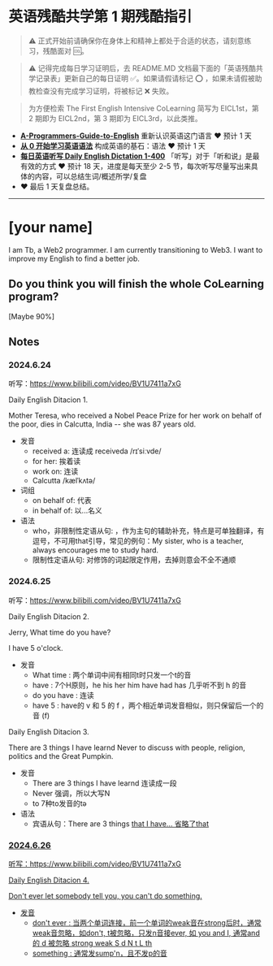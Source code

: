 # 英语残酷共学第 1 期残酷指引

> ⚠️ 正式开始前请确保你在身体上和精神上都处于合适的状态，请刻意练习，残酷面对 🆒。

> ⚠️ 记得完成每日学习证明后，去 README.MD 文档最下面的「英语残酷共学记录表」更新自己的每日证明 ✅。如果请假请标记 ⭕️ ，如果未请假被助教检查没有完成学习证明，将被标记 ❌ 失败。

> 为方便检索 The First English Intensive CoLearning 简写为 EICL1st，第 2 期即为 EICL2nd，第 3 期即为 EICL3rd，以此类推。

- [**A-Programmers-Guide-to-English**](https://github.com/yujiangshui/A-Programmers-Guide-to-English) 重新认识英语这门语言 ❤️ 预计 1 天
- [**从 0 开始学习英语语法**](https://hzpt-inet-club.github.io/english-note/) 构成英语的基石：语法 ❤️ 预计 1 天
- [**每日英语听写 Daily English Dictation 1-400**](https://www.bilibili.com/video/BV1U7411a7xG?p=3&vd_source=bc0666711d2280c24d54945ab9c11146) 「听写」对于「听和说」是最有效的方式 ❤️ 预计 18 天，进度是每天至少 2-5 节，每次听写尽量写出来具体的内容，可以总结生词/概述所学/复盘
- ❤️ 最后 1 天复盘总结。

---

# [your name]
I am Tb, a Web2 programmer. I am currently transitioning to Web3. I want to improve my English to find a better job.

## Do you think you will finish the whole CoLearning program?
[Maybe 90%]

## Notes
### 2024.6.24
听写：https://www.bilibili.com/video/BV1U7411a7xG

Daily English Ditacion 1.

Mother Teresa, who received a Nobel Peace Prize for her work on behalf of the poor, dies in Calcutta, India -- she was 87 years old.

- 发音
    - received a: 连读成 receiveda /rɪˈsiːvde/
    - for her: 挨着读
    - work on: 连读
    - Calcutta /kælˈkʌtə/
- 词组
    - on behalf of: 代表
    - in behalf of: 以...名义
- 语法
    - who，非限制性定语从句: ，作为主句的辅助补充，特点是可单独翻译，有逗号，不可用that引导，常见的例句：My sister, who is a teacher, always encourages me to study hard. 
    - 限制性定语从句: 对修饰的词起限定作用，去掉则意会不全不通顺


### 2024.6.25
听写：https://www.bilibili.com/video/BV1U7411a7xG

Daily English Ditacion 2.

Jerry, What time do you have?

I have 5 o'clock.

- 发音
    - What time : 两个单词中间有相同t时只发一个t的音
    - have : 7个H原则，he his her him have had has 几乎听不到 h 的音 
    - do you have : 连读
    - have 5 : have的 v 和 5 的 f ，两个相近单词发音相似，则只保留后一个的音 (f)


Daily English Ditacion 3.

There are 3 things I have learnd Never to discuss with people, religion, politics and the Great Pumpkin.

- 发音
    - There are 3 things I have learnd 连读成一段
    - Never 强调，所以大写N
    - to 7种to发音的tə
- 语法
    - 宾语从句：There are 3 things <u>that<u> I have... 省略了that


### 2024.6.26
听写：https://www.bilibili.com/video/BV1U7411a7xG

Daily English Ditacion 4.

Don't ever let somebody tell you, you can't do something.

- 发音
    - don't ever : 当两个单词连接，前一个单词的weak音在strong后时，通常weak音忽略，如don't, t被忽略，只发n音接ever, 如 you and I, 通常and 的 d 被忽略
        strong  weak
        S       d
        N       t
        L       th
    - something : 通常发sump'n，且不发p的音

